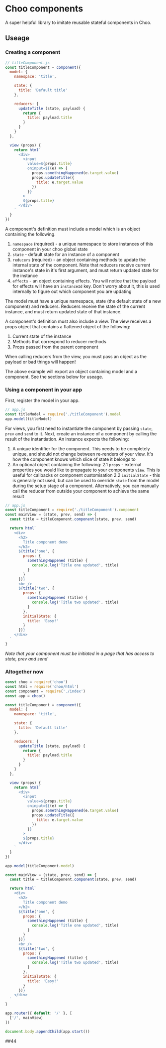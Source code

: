 # Choo components

A super helpful library to imitate reusable stateful components in Choo.

## Useage

### Creating a component

```javascript
// titleComponent.js
const titleComponent = component({
  model: {
    namespace: 'title',

    state: {
      title: 'Default title'
    },

    reducers: {
      updateTitle (state, payload) {
        return {
          title: payload.title
        }
      }
    }
  },

  view (props) {
    return html`
      <div>
        <input
          value=${props.title}
          oninput=${(e) => {
            props.somethingHappened(e.target.value)
            props.updateTitle({
              title: e.target.value
            })
          }}
        >
        ${props.title}
      </div>
    `
  }
})
```

A component's definition must include a model which is an object containing the following.

1. `namespace` (required) - a unique namespace to store instances of this component in your choo global state
2. `state` - default state for an instance of a component
3. `reducers` (required) - an object containing methods to update the internal state of the component. Note that reducers receive current instance's state in it's first argument, and must return updated state for the instance
4. `effects` - an object containing effects. You will notice that the payload for effects will have an `instanceId` key. Don't worry about it, this is used internally to figure out which component you are updating

The model must have a unique namespace, state (the default state of a new component) and reducers. Reducers receive the state of the current instance, and must return updated state of that instance.

A component's definition must also include a view. The view receives a props object that contains a flattened object of the following:

1. Current state of the instance
2. Methods that correspond to reducer methods
3. Props passed from the parent component

When calling reducers from the view, you must pass an object as the payload or bad things will happen!

The above example will export an object containing model and a component. See the sections below for useage.

### Using a component in your app

First, register the model in your app.

```javascript
// app.js
const titleModel = require('./titleComponent').model
app.model(titleModel)
```

For views, you first need to instantiate the component by passing `state`, `prev` and `send` to it. Next, create an instance of a component by calling the result of the instantiation. An instance expects the following:

1. A unique identifier for the component. This needs to be completely unique, and should not change between re-renders of your view. It's how the component knows which slice of state it belongs to
2. An optional object containing the following:
2.1 `props` - external properties you would like to propagate to your components `view`. This is useful for callbacks or component customisation
2.2 `initialState` - this is generally not used, but can be used to override `state` from the model during the setup stage of a component. Alternatively, you can manually call the reducer from outside your component to achieve the same result

```javascript
// app.js
const titleComponent = require('./titleComponent').component
const mainView = (state, prev, send) => {
  const title = titleComponent.component(state, prev, send)

  return html`
    <div>
      <h2>
        Title component demo
      </h2>
      ${title('one', {
        props: {
          somethingHappened (title) {
            console.log('Title one updated', title)
          }
        }
      })}
      <br />
      ${title('two', {
        props: {
          somethingHappened (title) {
            console.log('Title two updated', title)
          }
        },
        initialState: {
          title: 'Easy!'
        }
      })}
    </div>
  `
}
```

*Note that your component must be initiated in a page that has access to state, prev and send*

### Altogether now

```javascript
const choo = require('choo')
const html = require('choo/html')
const component = require('./index')
const app = choo()

const titleComponent = component({
  model: {
    namespace: 'title',

    state: {
      title: 'Default title'
    },

    reducers: {
      updateTitle (state, payload) {
        return {
          title: payload.title
        }
      }
    }
  },

  view (props) {
    return html`
      <div>
        <input
          value=${props.title}
          oninput=${(e) => {
            props.somethingHappened(e.target.value)
            props.updateTitle({
              title: e.target.value
            })
          }}
        >
        ${props.title}
      </div>
    `
  }
})

app.model(titleComponent.model)

const mainView = (state, prev, send) => {
  const title = titleComponent.component(state, prev, send)

  return html`
    <div>
      <h2>
        Title component demo
      </h2>
      ${title('one', {
        props: {
          somethingHappened (title) {
            console.log('Title one updated', title)
          }
        }
      })}
      <br />
      ${title('two', {
        props: {
          somethingHappened (title) {
            console.log('Title two updated', title)
          }
        },
        initialState: {
          title: 'Easy!'
        }
      })}
    </div>
  `
}

app.router({ default: '/' }, [
  ['/', mainView]
])

document.body.appendChild(app.start())
```

##44